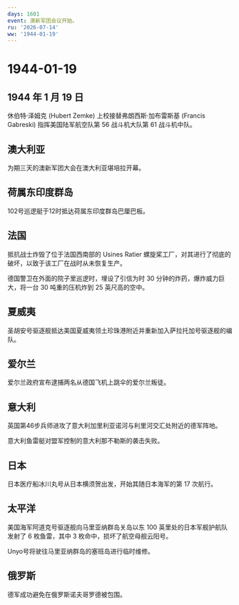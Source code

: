 ```yaml
---
days: 1601
event: 澳新军团会议开始。
ru: '2026-07-14'
ww: '1944-01-19'
---
```


# 1944-01-19

## 1944 年 1 月 19 日

休伯特·泽姆克 (Hubert Zemke) 上校接替弗朗西斯·加布雷斯基 (Francis
Gabreski) 指挥美国陆军航空队第 56 战斗机大队第 61 战斗机中队。

## 澳大利亚

为期三天的澳新军团大会在澳大利亚堪培拉开幕。

## 荷属东印度群岛

102号巡逻艇于12时抵达荷属东印度群岛巴厘巴板。

## 法国

抵抗战士炸毁了位于法国西南部的 Usines Ratier
螺旋桨工厂，对其进行了彻底的破坏，以致于该工厂在战时从未恢复生产。

德国警卫在外面的院子里巡逻时，埋设了引信为时 30
分钟的炸药，爆炸威力巨大，将一台 30 吨重的压机炸到 25 英尺高的空中。

## 夏威夷

圣胡安号驱逐舰抵达美国夏威夷领土珍珠港附近并重新加入萨拉托加号驱逐舰的编队。

## 爱尔兰

爱尔兰政府宣布逮捕两名从德国飞机上跳伞的爱尔兰叛徒。

## 意大利

英国第46步兵师进攻了意大利加里利亚诺河与利里河交汇处附近的德军阵地。

意大利鱼雷艇对盟军控制的意大利那不勒斯的袭击失败。

## 日本

日本医疗船冰川丸号从日本横须贺出发，开始其随日本海军的第 17 次航行。

## 太平洋

美国海军阿道克号驱逐舰向马里亚纳群岛关岛以东 100
英里处的日本军舰护航队发射了 6 枚鱼雷，其中 3
枚命中，损坏了航空母舰云阳号。

Unyo号将驶往马里亚纳群岛的塞班岛进行临时维修。

## 俄罗斯

德军成功避免在俄罗斯诺夫哥罗德被包围。